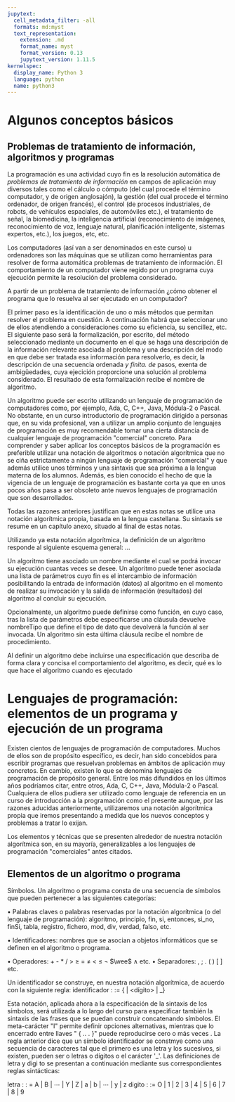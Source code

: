 ```yaml
---
jupytext:
  cell_metadata_filter: -all
  formats: md:myst
  text_representation:
    extension: .md
    format_name: myst
    format_version: 0.13
    jupytext_version: 1.11.5
kernelspec:
  display_name: Python 3
  language: python
  name: python3
---
```

# Algunos conceptos básicos
## Problemas de tratamiento de información, algoritmos y programas

La programación es una actividad cuyo fin es la resolución automática de *problemas de tratamiento de información*
en campos de aplicación muy diversos tales como el cálculo o cómputo (del cual procede el término computador, y de origen anglosajón), la gestión (del cual procede el término ordenador, de origen francés), el control (de procesos industriales, de robots, de vehículos espaciales, de automóviles etc.), el tratamiento de señal, la biomedicina, la inteligencia artificial (reconocimiento de imágenes, reconocimiento de voz, lenguaje natural, planificación inteligente, sistemas expertos, etc.), los juegos, etc, etc. 

Los computadores (así van a ser denominados en este curso) u ordenadores son las máquinas que se utilizan como herramientas para resolver de forma automática problemas de tratamiento de información.
El comportamiento de un computador viene regido por un programa cuya ejecución permite la resolución del problema considerado. 

A partir de un problema de tratamiento de información ¿cómo obtener el programa que lo resuelva al ser ejecutado en un computador? 

El primer paso es la identificación de uno o más métodos que permitan resolver el problema en cuestión. 
A continuación habrá que seleccionar uno de ellos atendiendo a consideraciones como su eficiencia, su sencillez, etc. 
El siguiente paso será la formalización, por escrito, del método seleccionado mediante un documento en el que se haga una descripción de la información relevante asociada al problema y una descripción del modo en que debe ser tratada esa información para resolverlo, es decir, la descripción de una secuencia ordenada _y finita. de_ pasos, exenta de ambigüedades, cuya ejecición proporcione una solución al problema considerado. 
El resultado de esta formalización recibe el nombre de algoritmo. 

Un algoritmo puede ser escrito utilizando un lenguaje de programación de computadores como, por ejemplo, Ada, C, C++, Java, Módula-2 o Pascal.
No obstante, en un curso introductorio de programación dirigido a personas que, en su vida profesional, van a utilizar un amplio conjunto de lenguajes de programación es muy recomendable tomar una cierta distancia de cualquier lenguaje de programación "comercial" concreto.
Para comprender y saber aplicar los conceptos básicos de la programación es preferible utilizar una notación de algoritmos o notación algorítmica que no se ciña estrictamente a ningún lenguaje de programación "comercial" y que además utilice unos términos y una sintaxis que sea próxima a la lengua materna de los alumnos.
Además, es bien conocido el hecho de que la vigencia de un lenguaje de programación es bastante corta ya que en unos pocos años pasa a ser obsoleto ante nuevos lenguajes de programación que son desarrollados.

Todas las razones anteriores justifican que en estas notas se utilice una notación algorítmica propia, basada en la lengua castellana.
Su sintaxis se resume en un capítulo anexo, situado al final de estas notas.

Utilizando ya esta notación algorítmica, la definición de un algoritmo responde al siguiente esquema general:
...

Un algoritmo tiene asociado un nombre mediante el cual se podrá invocar su ejecución cuantas veces se desee. 
Un algoritmo puede tener asociada una lista de parámetros cuyo fin es el intercambio de información posibilitando la entrada de
información (datos) al algoritmo en el momento de realizar su invocación y la salida de información (resultados) del algoritmo al concluir su ejecución.

Opcionalmente, un algoritmo puede definirse como función, en cuyo caso, tras la lista de parámetros debe especificarse una cláusula devuelve nombreTipo que
define el tipo de dato que devolverá la función al ser invocada. Un algoritmo sin esta última cláusula recibe el nombre de procedimiento.

Al definir un algoritmo debe incluirse una especificación que describa de forma
clara y concisa el comportamiento del algoritmo, es decir, qué es lo que hace el algoritmo cuando es ejecutado

# Lenguajes de programación: elementos de un programa y ejecución de un programa
Existen cientos de lenguajes de programación de computadores.
Muchos de ellos son de propósito específico, es decir, han sido concebidos para escribir programas que resuelvan problemas en ámbitos de aplicación muy concretos.
En cambio, existen lo que se denomina lenguajes de programación de propósito general.
Entre los más difundidos en los últimos años podríamos citar, entre otros, Ada, C, C++, Java, Módula-2 o Pascal.
Cualquiera de ellos pudiera ser utilizado como lenguaje de referencia en un curso de introducción a la programación como el presente aunque, por las razones aducidas anteriormente, utilizaremos una notación algorítmica  propia  que  iremos  presentando  a medida que los nuevos   conceptos  y problemas a tratar lo exijan.

Los elementos y técnicas que se presenten alrededor de nuestra notación algorítmica son, en su mayoría, generalizables a los lenguajes de programación "comerciales" antes citados.

## Elementos de un algoritmo o programa

Símbolos. Un algoritmo o programa consta de una secuencia de símbolos que pueden pertenecer a las siguientes categorías:

•	Palabras claves o palabras reservadas por la notación algorítmica (o del lenguaje de programación): algoritmo, principio, fin, si, entonces, si_no, finSi, tabla, registro, fichero, mod, div, verdad, falso, etc.

•	Identificadores: nombres que se asocian a objetos informáticos que se definen en el algoritmo o programa.

•	Operadores:    +   -    *  /   > $\geq$ = $\neq$ < $\leq$ $\neg$ $\wee$ $\wedge$ etc.
•	Separadores:  , ; . ( )	[ ] etc.

Un identificador se construye, en nuestra notación algorítmica, de acuerdo con la
siguiente regla:
identificador : := <letra> { <letra> | <dígito> | _}

Esta notación, aplicada ahora a la especificación de la sintaxis de los símbolos,
será utilizada a lo largo del curso para especificar también la sintaxis de las frases
que se puedan construir concatenando símbolos. El meta-carácter "I" permite definir
opciones alternativas, mientras que lo encerrado entre llaves " { .. . }" puede
reproducirse cero o más veces . La regla anterior dice que un símbolo
identificador se constmye como una secuencia de caracteres tal que el primero
es una letra y los sucesivos, si existen, pueden ser o letras o dígitos o el carácter '_'.
Las definiciones de letra y digi to se presentan a continuación mediante sus
correspondientes reglas sintácticas:

letra : : = A | B | $\cdots$ | Y | Z | a | b | $\cdots$ | y | z
digito : := O | 1 | 2 | 3 | 4 | 5 | 6 | 7 | 8 | 9